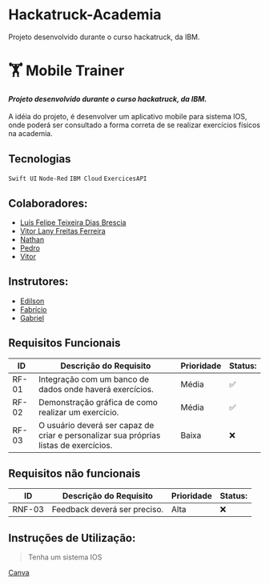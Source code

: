 # Hackatruck-Academia
Projeto desenvolvido durante o curso hackatruck, da IBM.

# :weight_lifting: **Mobile Trainer** 

#### *Projeto desenvolvido durante o curso hackatruck, da IBM.*
A idéia do projeto, é desenvolver um aplicativo mobile para sistema IOS, onde poderá ser consultado a forma correta de se realizar exercícios físicos na academia. 

## **Tecnologias**
`Swift UI` `Node-Red` `IBM Cloud` `ExercicesAPI`

## Colaboradores:

- [Luís Felipe Teixeira Dias Brescia]()
- [Vitor Lany Freitas Ferreira]()
- [Nathan]()
- [Pedro]()
- [Vitor]()

## Instrutores:

- [Edilson]()
- [Fabrício]()
- [Gabriel]()

## Requisitos Funcionais

|ID    | Descrição do Requisito  | Prioridade | Status: |
|------|-----------------------------------------|----|------|
|RF-01| Integração com um banco de dados onde haverá exercícios. | Média | :white_check_mark: |
|RF-02| Demonstração gráfica de como realizar um exercício. | Média | :white_check_mark: |
|RF-03| O usuário deverá ser capaz de criar e personalizar sua próprias listas de exercícios. | Baixa | :x: |

## Requisitos não funcionais
|ID    | Descrição do Requisito  | Prioridade | Status: |
|------|-----------------------------------------|----|------|
|RNF-03| Feedback deverá ser preciso. | Alta | :x: |


## Instruções de Utilização:
> Tenha um sistema IOS <br/>

[Canva]()
